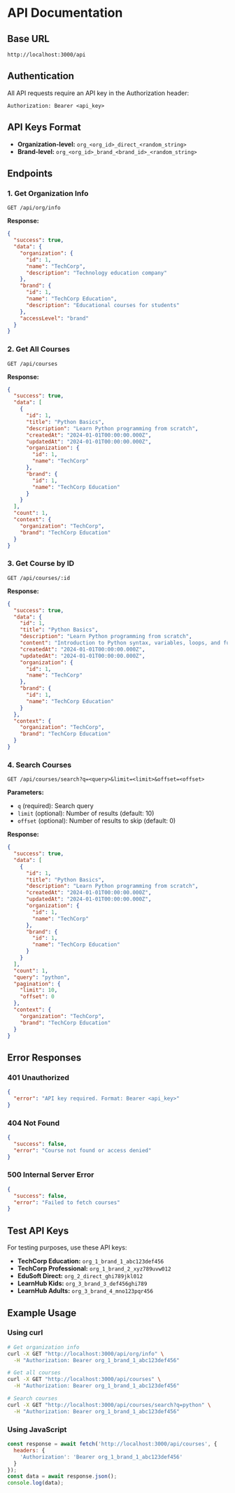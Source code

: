 # API Documentation

## Base URL
```
http://localhost:3000/api
```

## Authentication
All API requests require an API key in the Authorization header:
```
Authorization: Bearer <api_key>
```

## API Keys Format
- **Organization-level:** `org_<org_id>_direct_<random_string>`
- **Brand-level:** `org_<org_id>_brand_<brand_id>_<random_string>`

## Endpoints

### 1. Get Organization Info
```
GET /api/org/info
```

**Response:**
```json
{
  "success": true,
  "data": {
    "organization": {
      "id": 1,
      "name": "TechCorp",
      "description": "Technology education company"
    },
    "brand": {
      "id": 1,
      "name": "TechCorp Education",
      "description": "Educational courses for students"
    },
    "accessLevel": "brand"
  }
}
```

### 2. Get All Courses
```
GET /api/courses
```

**Response:**
```json
{
  "success": true,
  "data": [
    {
      "id": 1,
      "title": "Python Basics",
      "description": "Learn Python programming from scratch",
      "createdAt": "2024-01-01T00:00:00.000Z",
      "updatedAt": "2024-01-01T00:00:00.000Z",
      "organization": {
        "id": 1,
        "name": "TechCorp"
      },
      "brand": {
        "id": 1,
        "name": "TechCorp Education"
      }
    }
  ],
  "count": 1,
  "context": {
    "organization": "TechCorp",
    "brand": "TechCorp Education"
  }
}
```

### 3. Get Course by ID
```
GET /api/courses/:id
```

**Response:**
```json
{
  "success": true,
  "data": {
    "id": 1,
    "title": "Python Basics",
    "description": "Learn Python programming from scratch",
    "content": "Introduction to Python syntax, variables, loops, and functions",
    "createdAt": "2024-01-01T00:00:00.000Z",
    "updatedAt": "2024-01-01T00:00:00.000Z",
    "organization": {
      "id": 1,
      "name": "TechCorp"
    },
    "brand": {
      "id": 1,
      "name": "TechCorp Education"
    }
  },
  "context": {
    "organization": "TechCorp",
    "brand": "TechCorp Education"
  }
}
```

### 4. Search Courses
```
GET /api/courses/search?q=<query>&limit=<limit>&offset=<offset>
```

**Parameters:**
- `q` (required): Search query
- `limit` (optional): Number of results (default: 10)
- `offset` (optional): Number of results to skip (default: 0)

**Response:**
```json
{
  "success": true,
  "data": [
    {
      "id": 1,
      "title": "Python Basics",
      "description": "Learn Python programming from scratch",
      "createdAt": "2024-01-01T00:00:00.000Z",
      "updatedAt": "2024-01-01T00:00:00.000Z",
      "organization": {
        "id": 1,
        "name": "TechCorp"
      },
      "brand": {
        "id": 1,
        "name": "TechCorp Education"
      }
    }
  ],
  "count": 1,
  "query": "python",
  "pagination": {
    "limit": 10,
    "offset": 0
  },
  "context": {
    "organization": "TechCorp",
    "brand": "TechCorp Education"
  }
}
```

## Error Responses

### 401 Unauthorized
```json
{
  "error": "API key required. Format: Bearer <api_key>"
}
```

### 404 Not Found
```json
{
  "success": false,
  "error": "Course not found or access denied"
}
```

### 500 Internal Server Error
```json
{
  "success": false,
  "error": "Failed to fetch courses"
}
```

## Test API Keys

For testing purposes, use these API keys:

- **TechCorp Education:** `org_1_brand_1_abc123def456`
- **TechCorp Professional:** `org_1_brand_2_xyz789uvw012`
- **EduSoft Direct:** `org_2_direct_ghi789jkl012`
- **LearnHub Kids:** `org_3_brand_3_def456ghi789`
- **LearnHub Adults:** `org_3_brand_4_mno123pqr456`

## Example Usage

### Using curl
```bash
# Get organization info
curl -X GET "http://localhost:3000/api/org/info" \
  -H "Authorization: Bearer org_1_brand_1_abc123def456"

# Get all courses
curl -X GET "http://localhost:3000/api/courses" \
  -H "Authorization: Bearer org_1_brand_1_abc123def456"

# Search courses
curl -X GET "http://localhost:3000/api/courses/search?q=python" \
  -H "Authorization: Bearer org_1_brand_1_abc123def456"
```

### Using JavaScript
```javascript
const response = await fetch('http://localhost:3000/api/courses', {
  headers: {
    'Authorization': 'Bearer org_1_brand_1_abc123def456'
  }
});
const data = await response.json();
console.log(data);
```
